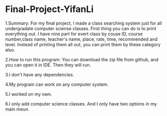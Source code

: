 # Final-Project-YifanLi
1.Summary:
For my final project, I made a class searching system just for all undergradate computer sciense classes. First thing you can do is to print everything out. I have nine part for evert class by couse ID, course number,class name, teacher's name, place, rate, time, recommended and level. Instead of printing them all out, you can print them by these category also. 

2.How to run this program:
You can download the zip file from github, and you can open it in IDE. Then they will run.

3.I don't have any dependencies.

4.My program can work on any computer system.

5.I worked on my own.

6.I only add computer science classes. And I only have two options in my main meun.
